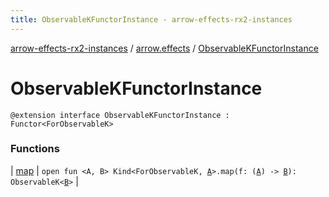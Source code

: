 ```yaml
---
title: ObservableKFunctorInstance - arrow-effects-rx2-instances
---
```


[arrow-effects-rx2-instances](../../index.html) / [arrow.effects](../index.html) / [ObservableKFunctorInstance](./index.html)

# ObservableKFunctorInstance

`@extension interface ObservableKFunctorInstance : Functor<ForObservableK>`

### Functions

| [map](map.html) | `open fun <A, B> Kind<ForObservableK, `[`A`](map.html#A)`>.map(f: (`[`A`](map.html#A)`) -> `[`B`](map.html#B)`): ObservableK<`[`B`](map.html#B)`>` |

